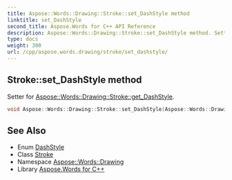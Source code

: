 ```yaml
---
title: Aspose::Words::Drawing::Stroke::set_DashStyle method
linktitle: set_DashStyle
second_title: Aspose.Words for C++ API Reference
description: Aspose::Words::Drawing::Stroke::set_DashStyle method. Setter for Aspose::Words::Drawing::Stroke::get_DashStyle in C++.
type: docs
weight: 300
url: /cpp/aspose.words.drawing/stroke/set_dashstyle/
---
```

## Stroke::set_DashStyle method


Setter for [Aspose::Words::Drawing::Stroke::get_DashStyle](../get_dashstyle/).

```cpp
void Aspose::Words::Drawing::Stroke::set_DashStyle(Aspose::Words::Drawing::DashStyle value)
```

## See Also

* Enum [DashStyle](../../dashstyle/)
* Class [Stroke](../)
* Namespace [Aspose::Words::Drawing](../../)
* Library [Aspose.Words for C++](../../../)
